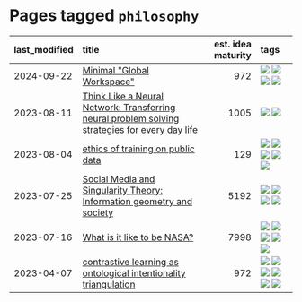 # Pages tagged `philosophy`

|last_modified|title|est. idea maturity|tags
|:---|:---|---:|:---|
|2024-09-22|[Minimal "Global Workspace"](../pubsub_for_gwt.md)|972|[![](https://img.shields.io/badge/tag-agentic-4072a1)](../tags/agentic.md) [![](https://img.shields.io/badge/tag-experimental-a68128)](../tags/experimental.md) [![](https://img.shields.io/badge/tag-open_source-394ee4)](../tags/open_source.md) [![](https://img.shields.io/badge/tag-philosophy-b08442)](../tags/philosophy.md)|
|2023-08-11|[Think Like a Neural Network: Transferring neural problem solving strategies for every day life](../think_like_an_ann.md)|1005|[![](https://img.shields.io/badge/tag-philosophy-b08442)](../tags/philosophy.md) [![](https://img.shields.io/badge/tag-publication-96f12e)](../tags/publication.md)|
|2023-08-04|[ethics of training on public data](../ethics_of_public_data.md)|129|[![](https://img.shields.io/badge/tag-ai_ethics-28da35)](../tags/ai_ethics.md) [![](https://img.shields.io/badge/tag-ethics-ea4c14)](../tags/ethics.md) [![](https://img.shields.io/badge/tag-fair_use-81aec0)](../tags/fair_use.md) [![](https://img.shields.io/badge/tag-philosophy-b08442)](../tags/philosophy.md) [![](https://img.shields.io/badge/tag-remix_culture-d12fe)](../tags/remix_culture.md)|
|2023-07-25|[Social Media and Singularity Theory: Information geometry and society](../social_singularities.md)|5192|[![](https://img.shields.io/badge/tag-alignment-50c04b)](../tags/alignment.md) [![](https://img.shields.io/badge/tag-information_geometry-e168be)](../tags/information_geometry.md) [![](https://img.shields.io/badge/tag-philosophy-b08442)](../tags/philosophy.md) [![](https://img.shields.io/badge/tag-publication-96f12e)](../tags/publication.md)|
|2023-07-16|[What is it like to be NASA?](../what_is_it_like_to_be_nasa.md)|7998|[![](https://img.shields.io/badge/tag-disunity_of_identity-467a7)](../tags/disunity_of_identity.md) [![](https://img.shields.io/badge/tag-organization_as_entity-bbc42)](../tags/organization_as_entity.md) [![](https://img.shields.io/badge/tag-philosophy-b08442)](../tags/philosophy.md) [![](https://img.shields.io/badge/tag-society_of_mind-ca4f5a)](../tags/society_of_mind.md) [![](https://img.shields.io/badge/tag-theory_of_mind-274569)](../tags/theory_of_mind.md)|
|2023-04-07|[contrastive learning as ontological intentionality triangulation](../contrastive_learning_as_ontological_intentionality_triangulation.md)|972|[![](https://img.shields.io/badge/tag-meta-e839f4)](../tags/meta.md) [![](https://img.shields.io/badge/tag-philosophy-b08442)](../tags/philosophy.md) [![](https://img.shields.io/badge/tag-semiotics-e6ab9)](../tags/semiotics.md) [![](https://img.shields.io/badge/tag-synesthesia-abf295)](../tags/synesthesia.md) [![](https://img.shields.io/badge/tag-theory-97a75e)](../tags/theory.md) [![](https://img.shields.io/badge/tag-wip-29349d)](../tags/wip.md)|